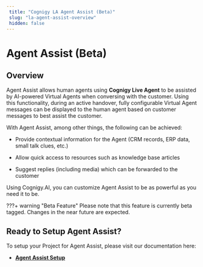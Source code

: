 ```yaml
---
 title: "Cognigy LA Agent Assist (Beta)" 
 slug: "la-agent-assist-overview" 
 hidden: false 
---
```

# Agent Assist (Beta)

## Overview

<div class="divider"></div>

Agent Assist allows human agents using **Cognigy Live Agent** to be assisted by AI-powered Virtual Agents when conversing with the customer. Using this functionality, during an active handover, fully configurable Virtual Agent messages can be displayed to the human agent based on customer messages to best assist the customer.

With Agent Assist, among other things, the following can be achieved:

- Provide contextual information for the Agent (CRM records, ERP data, small talk clues, etc.)

- Allow quick access to resources such as knowledge base articles

- Suggest replies (including media) which can be forwarded to the customer

Using Cognigy.AI, you can customize Agent Assist to be as powerful as you need it to be.

???+ warning "Beta Feature"
    Please note that this feature is currently beta tagged. Changes in the near future are expected.

## Ready to Setup Agent Assist?
<div class="divider"></div>
To setup your Project for Agent Assist, please visit our documentation here: 

- [**Agent Assist Setup**]({{config.site_url}}ai/handover-providers/la-agent-assist-setup/)